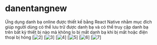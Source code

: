# danentangnew
Ứng dụng danh bạ online được thiết kế bằng React Native nhằm mục đích giúp người dùng có thể lưu trữ được danh bạ 
và có thể truy cập danh bạ trên bất kỳ thiết bị nào mà không lo bị mất danh bạ khi bị mất hoặc điện thoại bị hỏng
[![2](https://i.ibb.co/VDq47ns/2.png)]
[![3](https://i.ibb.co/chZGcwH/3.png)]
[![4](https://i.ibb.co/3RYBm50/4.png)]
[![5](https://i.ibb.co/nfZz2rk/5.png)]
[![6](https://i.ibb.co/LJwQk4Z/6.png)]
[![7](https://i.ibb.co/x1GKg4t/7.png)]

